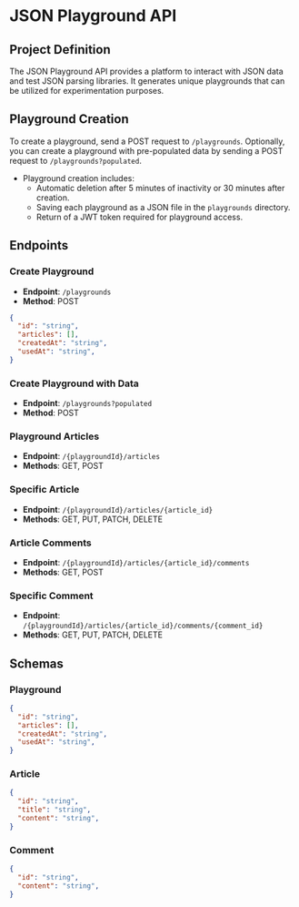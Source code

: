 # JSON Playground API

## Project Definition

The JSON Playground API provides a platform to interact with JSON data and test JSON parsing libraries. It generates unique playgrounds that can be utilized for experimentation purposes.

## Playground Creation

To create a playground, send a POST request to `/playgrounds`. Optionally, you can create a playground with pre-populated data by sending a POST request to `/playgrounds?populated`.

- Playground creation includes:
  - Automatic deletion after 5 minutes of inactivity or 30 minutes after creation.
  - Saving each playground as a JSON file in the `playgrounds` directory.
  - Return of a JWT token required for playground access.

## Endpoints

### Create Playground
- **Endpoint**: `/playgrounds`
- **Method**: POST
```json
{
  "id": "string",
  "articles": [],
  "createdAt": "string",
  "usedAt": "string",
}
```

### Create Playground with Data
- **Endpoint**: `/playgrounds?populated`
- **Method**: POST

### Playground Articles
- **Endpoint**: `/{playgroundId}/articles`
- **Methods**: GET, POST

### Specific Article
- **Endpoint**: `/{playgroundId}/articles/{article_id}`
- **Methods**: GET, PUT, PATCH, DELETE

### Article Comments
- **Endpoint**: `/{playgroundId}/articles/{article_id}/comments`
- **Methods**: GET, POST

### Specific Comment
- **Endpoint**: `/{playgroundId}/articles/{article_id}/comments/{comment_id}`
- **Methods**: GET, PUT, PATCH, DELETE

## Schemas

### Playground
```json
{
  "id": "string",
  "articles": [],
  "createdAt": "string",
  "usedAt": "string",
}
```

### Article
```json
{
  "id": "string",
  "title": "string",
  "content": "string",
}
```

### Comment
```json
{
  "id": "string",
  "content": "string",
}
```
